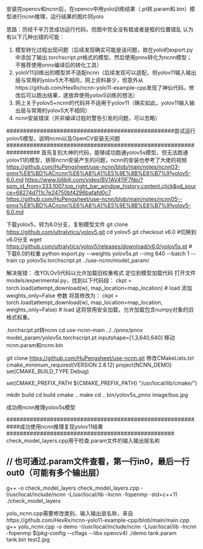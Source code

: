 安装完opencv和ncnn后，在opencv中用yolo训练结果（.pt转.param和.bin）模型进行ncnn推理，运行结果的图片同yolo

思路：历经千辛万苦成功运行代码，但图中完全没有框或者是框的位置错乱
认为有以下几种出错的可能：
1. 模型转化过程出现问题（后续发现确实可能是该问题，故在yolo的export.py中添加了输出.torchscript.pt格式的模型，然后使用pnnx转化为ncnn模型；不推荐使用onnx编译后的转化工具）
2. yoloV11训练出的模型并不适配ncnn（后续发现可以适配，但yolov11输入输出层与常用的yolov5大不相同，网上资料甚少，但意外从https://github.com/HexRx/ncnn-yolo11-example-cpp发现了神仙代码，修改后可以跑出结果，遂放弃使用yolov5训练的想法）
3. 网上关于yolov5+ncnn的代码并不适用于yolov11（确实如此，yolov11输入输出层与常用的yolov5大不相同）
4. ncnn安装错误（并非编译过程的警告引发的问题，可以忽略）

##################################################尝试运行yolov5模型，说明ncnn以及OpenCV安装无问题##################################################################
首先复刻大神的代码，能够成功跑通yolov5s模型，但无法跑通yolov11的模型，排除ncnn安装产生的问题，ncnn的安装也参考了大佬的视频
https://github.com/HuPengsheet/use-ncnn/blob/main/notes/ncnn03-onnx%E8%BD%ACncnn%E6%A8%A1%E5%9E%8B%E8%B7%91yolov5-6.0.md
https://www.bilibili.com/video/BV1AV411F7Np/?spm_id_from=333.1007.top_right_bar_window_history.content.click&vd_source=68274d711c7e24750bf4296bafafd0c7
https://github.com/HuPengsheet/use-ncnn/blob/main/notes/ncnn05--pnnx%E8%BD%ACncnn%E6%A8%A1%E5%9E%8B%E8%B7%91yolov5-6.0.md

下载yolov5，转为6.0分支，复制模型文件
git clone https://github.com/ultralytics/yolov5.git
cd yolov5
git checkout v6.0  #切换到v6.0分支
wget https://github.com/ultralytics/yolov5/releases/download/v6.0/yolov5s.pt #下载6.0的权重
python export.py --weights yolov5s.pt --img 640 --batch 1 --train
cp yolov5s.torchscript.pt ../use-ncnn/model_param/

解决报错：
改YOLOv5代码以允许加载旧权重格式
定位到模型加载代码
打开文件 models/experimental.py，找到以下代码段：
ckpt = torch.load(attempt_download(w), map_location=map_location)  # load
添加 weights_only=False 参数
将其修改为：
ckpt = torch.load(attempt_download(w), map_location=map_location, weights_only=False)  # load
这将禁用安全加载，允许加载包含numpy对象的旧格式权重。

.torchscipt.pt转ncnn
cd use-ncnn-main
../../pnnx/pnnx model_param/yolov5s.torchscript.pt inputshape=[1,3,640,640]
移动ncnn.param和ncnn.bin


git clone https://github.com/HuPengsheet/use-ncnn.git
修改CMakeLists.txt
cmake_minimum_required(VERSION 2.8.12)
project(NCNN_DEMO)
set(CMAKE_BUILD_TYPE Debug)

set(CMAKE_PREFIX_PATH ${CMAKE_PREFIX_PATH} "/usr/local/lib/cmake/")

mkdir build
cd build
cmake ..
make
cd ..
bin/yolov5s_pnnx image/bus.jpg 

成功用ncnn推理yolov5s模型

############################################################成功使用ncnn推理复现yolov11结果##################################################
check_model_layers.cpp用于检查.param文件的输入输出层名称
## // 也可通过.param文件查看，第一行in0，最后一行out0（可能有多个输出层）
g++ -o check_model_layers check_model_layers.cpp -I/usr/local/include/ncnn -L/usr/local/lib -lncnn -fopenmp -std=c++11
./check_model_layers

yolo_ncnn.cpp需要修改类别、输入输出层名称，来自https://github.com/HexRx/ncnn-yolo11-example-cpp/blob/main/main.cpp
 g++ yolo_ncnn.cpp -o demo -I/usr/local/include/ncnn -L/usr/local/lib -lncnn -fopenmp $(pkg-config --cflags --libs opencv4)
./demo tank.param tank.bin test2.jpg



